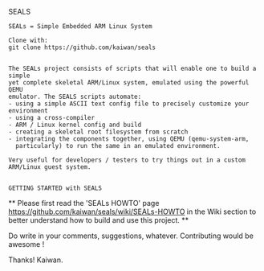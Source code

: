 SEALS
~~~~~
SEALs = Simple Embedded ARM Linux System

Clone with:
git clone https://github.com/kaiwan/seals


The SEALs project consists of scripts that will enable one to build a simple
yet complete skeletal ARM/Linux system, emulated using the powerful QEMU
emulator. The SEALS scripts automate:
- using a simple ASCII text config file to precisely customize your environment
- using a cross-compiler
- ARM / Linux kernel config and build
- creating a skeletal root filesystem from scratch
- integrating the components together, using QEMU (qemu-system-arm,
  particularly) to run the same in an emulated environment.
 
Very useful for developers / testers to try things out in a custom ARM/Linux guest system.


GETTING STARTED with SEALS
~~~~~~~~~~~~~~~~~~~~~~~~~~
** Please first read the 'SEALs HOWTO' page <https://github.com/kaiwan/seals/wiki/SEALs-HOWTO>
in the Wiki section to better understand how to build and use this project. **


Do write in your comments, suggestions, whatever.
Contributing would be awesome !

Thanks!
Kaiwan.

